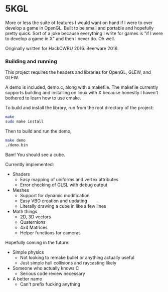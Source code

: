 # 5KGL
More or less the suite of features I would want on hand if I were to ever develop a game in OpenGL. Built to be small and portable and hopefully pretty quick. Sort of a joke because everything I write for games is "if I were to develop a game in X" and then I never do. Oh well.

Originally written for HackCWRU 2016. Beerware 2016.

### Building and running
This project requires the headers and libraries for OpenGL, GLEW, and GLFW.

A demo is included, demo.c, along with a makefile. The makefile currently supports building and installing on linux with X because honestly I haven't bothered to learn how to use cmake.

To build and install the library, run from the root directory of the project:
```bash
make
sudo make install
```

Then to build and run the demo,
```bash
make demo
./demo.bin
```

Bam! You should see a cube.

Currently implemented:
- Shaders
    - Easy mapping of uniforms and vertex attributes
    - Error checking of GLSL with debug output
- Meshes
    - Support for dynamic modification
    - Easy VBO creation and updating
    - Literally drawing a cube in like a few lines
- Math things
    - 2D, 3D vectors
    - Quaternions
    - 4x4 Matrices
    - Helper functions for cameras

Hopefully coming in the future:
- Simple physics
    - Not looking to remake bullet or anything actually useful
    - Just simple hull collisions and raycasting likely
- Someone who actually knows C
    - Serious code review necessary
- A better name
    - Can't prefix fucking anything
